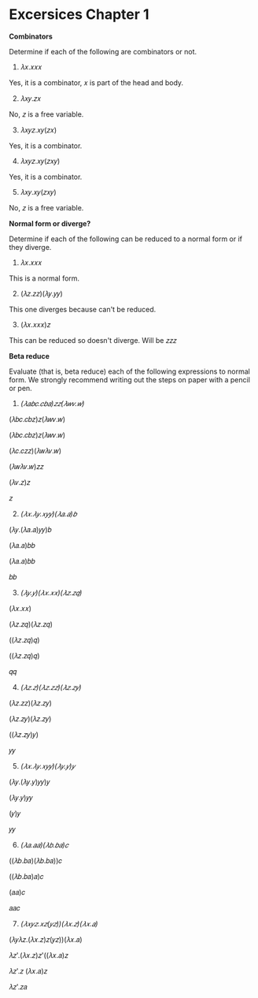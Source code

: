 # Excersices Chapter 1

**Combinators**

Determine if each of the following are combinators or not.

1. 𝜆𝑥.𝑥𝑥𝑥

Yes, it is a combinator, 𝑥 is part of the head and body.

2. 𝜆𝑥𝑦.𝑧𝑥

No, 𝑧 is a free variable.

3. 𝜆𝑥𝑦𝑧.𝑥𝑦(𝑧𝑥)

Yes, it is a combinator.

4. 𝜆𝑥𝑦𝑧.𝑥𝑦(𝑧𝑥𝑦)

Yes, it is a combinator.

5. 𝜆𝑥𝑦.𝑥𝑦(𝑧𝑥𝑦)

No, 𝑧 is a free variable.

**Normal form or diverge?**

Determine if each of the following can be reduced to a normal form or if they diverge.

1. 𝜆𝑥.𝑥𝑥𝑥

This is a normal form.

2. (𝜆𝑧.𝑧𝑧)(𝜆𝑦.𝑦𝑦)

This one diverges because can't be reduced.

3. (𝜆𝑥.𝑥𝑥𝑥)𝑧

This can be reduced so doesn't diverge. Will be 𝑧𝑧𝑧

**Beta reduce**

Evaluate (that is, beta reduce) each of the following expressions to normal form. We strongly recommend writing out the steps on paper with a pencil or pen.

1. _(𝜆𝑎𝑏𝑐.𝑐𝑏𝑎)𝑧𝑧(𝜆𝑤𝑣.𝑤)_

(𝜆𝑏𝑐.𝑐𝑏𝑧)𝑧(𝜆𝑤𝑣.𝑤)

(𝜆𝑏𝑐.𝑐𝑏𝑧)𝑧(𝜆𝑤𝑣.𝑤)

(𝜆𝑐.𝑐𝑧𝑧)(𝜆𝑤𝜆𝑣.𝑤)

(𝜆𝑤𝜆𝑣.𝑤)𝑧𝑧

(𝜆𝑣.𝑧)𝑧

𝑧

2. _(𝜆𝑥.𝜆𝑦.𝑥𝑦𝑦)(𝜆𝑎.𝑎)𝑏_

(𝜆𝑦.(𝜆𝑎.𝑎)𝑦𝑦)𝑏

(𝜆𝑎.𝑎)𝑏𝑏

(𝜆𝑎.𝑎)𝑏𝑏

𝑏𝑏

3. _(𝜆𝑦.𝑦)(𝜆𝑥.𝑥𝑥)(𝜆𝑧.𝑧𝑞)_

(𝜆𝑥.𝑥𝑥)

(𝜆𝑧.𝑧𝑞)(𝜆𝑧.𝑧𝑞)

((𝜆𝑧.𝑧𝑞)𝑞)

((𝜆𝑧.𝑧𝑞)𝑞)

𝑞𝑞

4. _(𝜆𝑧.𝑧)(𝜆𝑧.𝑧𝑧)(𝜆𝑧.𝑧𝑦)_

(𝜆𝑧.𝑧𝑧)(𝜆𝑧.𝑧𝑦)

(𝜆𝑧.𝑧𝑦)(𝜆𝑧.𝑧𝑦)

((𝜆𝑧.𝑧𝑦)𝑦)

𝑦𝑦



5. _(𝜆𝑥.𝜆𝑦.𝑥𝑦𝑦)(𝜆𝑦.𝑦)𝑦_

(𝜆𝑦.(𝜆𝑦.𝑦)𝑦𝑦)𝑦

(𝜆𝑦.𝑦)𝑦𝑦

(𝑦)𝑦

𝑦𝑦

6. _(𝜆𝑎.𝑎𝑎)(𝜆𝑏.𝑏𝑎)𝑐_

((𝜆𝑏.𝑏𝑎)(𝜆𝑏.𝑏𝑎))𝑐

((𝜆𝑏.𝑏𝑎)𝑎)𝑐

(𝑎𝑎)𝑐

𝑎𝑎𝑐

7. _(𝜆𝑥𝑦𝑧.𝑥𝑧(𝑦𝑧))(𝜆𝑥.𝑧)(𝜆𝑥.𝑎)_

(𝜆𝑦𝜆𝑧.(𝜆𝑥.𝑧)𝑧(𝑦𝑧))(𝜆𝑥.𝑎)

𝜆𝑧'.(𝜆𝑥.𝑧)𝑧'((𝜆𝑥.𝑎)𝑧

𝜆𝑧'.𝑧 (𝜆𝑥.𝑎)𝑧

𝜆𝑧'.𝑧𝑎

